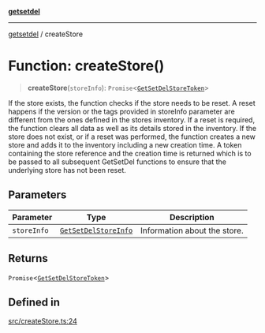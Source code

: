 [**getsetdel**](../README.md)

---

[getsetdel](../README.md) / createStore

# Function: createStore()

> **createStore**(`storeInfo`): `Promise`\<[`GetSetDelStoreToken`](../interfaces/GetSetDelStoreToken.md)\>

If the store exists, the function checks if the store needs to be reset. A
reset happens if the version or the tags provided in storeInfo parameter are
different from the ones defined in the stores inventory. If a reset is
required, the function clears all data as well as its details stored in the
inventory. If the store does not exist, or if a reset was performed, the
function creates a new store and adds it to the inventory including a new
creation time. A token containing the store reference and the creation time
is returned which is to be passed to all subsequent GetSetDel functions to
ensure that the underlying store has not been reset.

## Parameters

| Parameter   | Type                                                        | Description                  |
| ----------- | ----------------------------------------------------------- | ---------------------------- |
| `storeInfo` | [`GetSetDelStoreInfo`](../interfaces/GetSetDelStoreInfo.md) | Information about the store. |

## Returns

`Promise`\<[`GetSetDelStoreToken`](../interfaces/GetSetDelStoreToken.md)\>

## Defined in

[src/createStore.ts:24](https://github.com/ericvera/getsetdel/blob/main/src/createStore.ts#L24)
